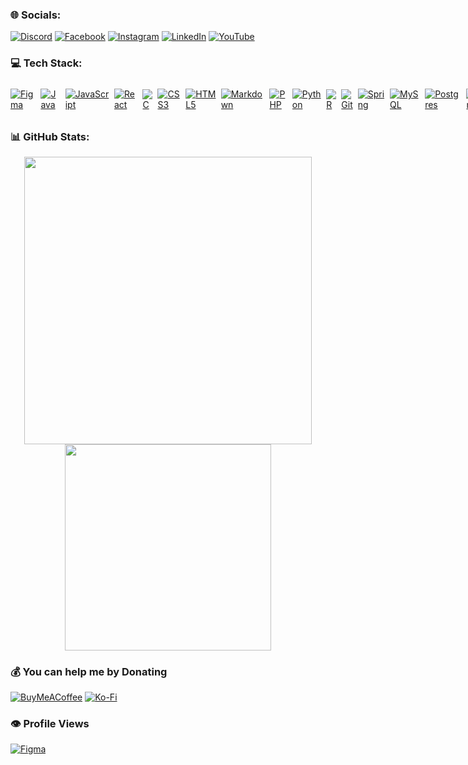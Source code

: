 ### 🌐 Socials:
[![Discord](https://img.shields.io/badge/Discord-%237289DA.svg?logo=discord&logoColor=white)](https://discord.gg/https://discord.gg/Z3dC3SUBya) [![Facebook](https://img.shields.io/badge/Facebook-%231877F2.svg?logo=Facebook&logoColor=white)](https://facebook.com/https://www.facebook.com/dadaisuk1/) [![Instagram](https://img.shields.io/badge/Instagram-%23E4405F.svg?logo=Instagram&logoColor=white)](https://instagram.com/https://www.instagram.com/dadaisuk1/) [![LinkedIn](https://img.shields.io/badge/LinkedIn-%230077B5.svg?logo=linkedin&logoColor=white)](https://www.linkedin.com/in/dadaisuk1/) [![YouTube](https://img.shields.io/badge/YouTube-%23FF0000.svg?logo=YouTube&logoColor=white)](https://youtube.com/@https://www.youtube.com/@MutsarelaCheese) 

### 💻 Tech Stack:
<div style="display: flex; align-items: center; gap: 8px;">
  <a href="#"><img src="https://img.shields.io/badge/figma-%23F24E1E.svg?style=flat-square&logo=figma&logoColor=white" alt="Figma" style="width: auto; height: auto;"/></a>
  <a href="#"><img src="https://img.shields.io/badge/figma-%23F24E1E.svg?style=flat-square&logo=figma&logoColor=white" alt="Java" style="width: auto; height: auto;"/></a>
  <a href="#"><img src="https://img.shields.io/badge/javascript-%23323330.svg?style=flat-square&logo=javascript&logoColor=%23F7DF1E" alt="JavaScript" style="width: auto; height: auto;"/></a>
  <a href="#"><img src="https://img.shields.io/badge/react-%2320232a.svg?style=flat-square&logo=react&logoColor=%2361DAFB" alt="React" style="width: auto; height: auto;"/></a>
  <a href="#"><img src="https://img.shields.io/badge/c-%2300599C.svg?style=flat-square&logo=c&logoColor=white" alt="C" style="width: auto; height: auto;"/></a>
  <a href="#"><img src="https://img.shields.io/badge/css3-%231572B6.svg?style=flat-square&logo=css3&logoColor=white" alt="CSS3" style="width: auto; height: auto;"/></a>
  <a href="#"><img src="https://img.shields.io/badge/html5-%23E34F26.svg?style=flat-square&logo=html5&logoColor=white" alt="HTML5" style="width: auto; height: auto;"/></a>
  <a href="#"><img src="https://img.shields.io/badge/markdown-%23000000.svg?style=flat-square&logo=markdown&logoColor=white" alt="Markdown" style="width: auto; height: auto;"/></a>
  <a href="#"><img src="https://img.shields.io/badge/php-%23777BB4.svg?style=flat-square&logo=php&logoColor=white" alt="PHP" style="width: auto; height: auto;"/></a>
  <a href="#"><img src="https://img.shields.io/badge/python-3670A0?style=flat-square&logo=python&logoColor=ffdd54" alt="Python" style="width: auto; height: auto;"/></a>
  <a href="#"><img src="https://img.shields.io/badge/r-%23276DC3.svg?style=flat-square&logo=r&logoColor=white" alt="R" style="width: auto; height: auto;"/></a>
  <a href="#"><img src="https://img.shields.io/badge/git-%23F05033.svg?style=flat-square&logo=git&logoColor=white" alt="Git" style="width: auto; height: auto;"/></a>
  <a href="#"><img src="https://img.shields.io/badge/spring-%236DB33F.svg?style=flat-square&logo=spring&logoColor=white" alt="Spring" style="width: auto; height: auto;"/></a>
  <a href="#"><img src="https://img.shields.io/badge/mysql-4479A1.svg?style=flat-square&logo=mysql&logoColor=white" alt="MySQL" style="width: auto; height: auto;"/></a>
  <a href="#"><img src="https://img.shields.io/badge/postgres-%23316192.svg?style=flat-square&logo=postgresql&logoColor=white" alt="Postgres" style="width: auto; height: auto;"/></a>
  <a href="#"><img src="https://img.shields.io/badge/Canva-%2300C4CC.svg?style=flat-square&logo=Canva&logoColor=white" alt="Canva" style="width: auto; height: auto;"/></a>
  <a href="#"><img src="https://img.shields.io/badge/Dribbble-EA4C89?style=flat-square&logo=dribbble&logoColor=white" alt="Dribble" style="width: auto; height: auto;"/></a>
  <a href="#"><img src="https://img.shields.io/badge/adobe%20illustrator-%23FF9A00.svg?style=flat-square&logo=adobe%20illustrator&logoColor=white" alt="Adobe Illustrator" style="width: auto; height: auto;"/></a>
  <a href="#"><img src="https://img.shields.io/badge/Adobe%20Fonts-000B1D.svg?style=flat-square&logo=Adobe%20Fonts&logoColor=whitewhite" alt="Adobe Fonts" style="width: auto; height: auto;"/></a>
  <a href="#"><img src="https://img.shields.io/badge/github-%23121011.svg?style=flat-square&logo=github&logoColor=white" alt="Github" style="width: auto; height: auto;"/></a>
  <a href="#"><img src="https://img.shields.io/badge/Notion-%23000000.svg?style=flat-square&logo=notion&logoColor=white" alt="Notion" style="width: auto; height: auto;"/></a>
</div>

<!---
![Figma](https://img.shields.io/badge/figma-%23F24E1E.svg?style=flat-square&logo=figma&logoColor=white) ![Java](https://img.shields.io/badge/java-%23ED8B00.svg?style=flat-square&logo=openjdk&logoColor=white) ![JavaScript](https://img.shields.io/badge/javascript-%23323330.svg?style=flat-square&logo=javascript&logoColor=%23F7DF1E) ![React](https://img.shields.io/badge/react-%2320232a.svg?style=flat-square&logo=react&logoColor=%2361DAFB) ![C](https://img.shields.io/badge/c-%2300599C.svg?style=flat-square&logo=c&logoColor=white) ![CSS3](https://img.shields.io/badge/css3-%231572B6.svg?style=flat-square&logo=css3&logoColor=white) ![HTML5](https://img.shields.io/badge/html5-%23E34F26.svg?style=flat-square&logo=html5&logoColor=white) ![Markdown](https://img.shields.io/badge/markdown-%23000000.svg?style=flat-square&logo=markdown&logoColor=white) ![PHP](https://img.shields.io/badge/php-%23777BB4.svg?style=flat-square&logo=php&logoColor=white) ![Python](https://img.shields.io/badge/python-3670A0?style=flat-square&logo=python&logoColor=ffdd54) ![R](https://img.shields.io/badge/r-%23276DC3.svg?style=flat-square&logo=r&logoColor=white) ![Git](https://img.shields.io/badge/git-%23F05033.svg?style=flat-square&logo=git&logoColor=white) ![Spring](https://img.shields.io/badge/spring-%236DB33F.svg?style=flat-square&logo=spring&logoColor=white) ![Django](https://img.shields.io/badge/django-%23092E20.svg?style=flat-square&logo=django&logoColor=white) ![NPM](https://img.shields.io/badge/NPM-%23CB3837.svg?style=flat-square&logo=npm&logoColor=white) ![MySQL](https://img.shields.io/badge/mysql-4479A1.svg?style=flat-square&logo=mysql&logoColor=white) ![Postgres](https://img.shields.io/badge/postgres-%23316192.svg?style=flat-square&logo=postgresql&logoColor=white) ![SQLite](https://img.shields.io/badge/sqlite-%2307405e.svg?style=flat-square&logo=sqlite&logoColor=white) ![Canva](https://img.shields.io/badge/Canva-%2300C4CC.svg?style=flat-square&logo=Canva&logoColor=white) ![Dribbble](https://img.shields.io/badge/Dribbble-EA4C89?style=flat-square&logo=dribbble&logoColor=white) ![Adobe Illustrator](https://img.shields.io/badge/adobe%20illustrator-%23FF9A00.svg?style=flat-square&logo=adobe%20illustrator&logoColor=white) ![Adobe Fonts](https://img.shields.io/badge/Adobe%20Fonts-000B1D.svg?style=flat-square&logo=Adobe%20Fonts&logoColor=white) ![GitHub](https://img.shields.io/badge/github-%23121011.svg?style=flat-square&logo=github&logoColor=white) ![Notion](https://img.shields.io/badge/Notion-%23000000.svg?style=flat-square&logo=notion&logoColor=white)
--->

### 📊 GitHub Stats:
<div align="center">
<!--  
![](https://github-readme-stats.vercel.app/api?username=Dadaisuk1&theme=aura&hide_border=false&include_all_commits=true&count_private=false)
![](https://nirzak-streak-stats.vercel.app/?user=Dadaisuk1&theme=aura&hide_border=false)
 -->
<img width="460em" src="https://nirzak-streak-stats.vercel.app/?user=Dadaisuk1&theme=aura&hide_border=false" />
<img width="330px" src="https://github-readme-stats.vercel.app/api/top-langs/?username=Dadaisuk1&theme=aura&hide_border=false&include_all_commits=true&count_private=true&layout=compact"/>
</div>

  ### 💰 You can help me by Donating
  [![BuyMeACoffee](https://img.shields.io/badge/Buy%20Me%20a%20Coffee-ffdd00?style=for-the-badge&logo=buy-me-a-coffee&logoColor=black)](https://buymeacoffee.com/dadaisuk1) [![Ko-Fi](https://img.shields.io/badge/Ko--fi-F16061?style=for-the-badge&logo=ko-fi&logoColor=white)](https://ko-fi.com/dadaisuk1) 


  ### 👁️ Profile Views
<a href="#"><img src="https://komarev.com/ghpvc/?username=Dadaisuk1&abbreviated=true" alt="Figma" style="width: auto; height: auto;"/></a>
 
